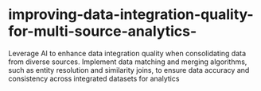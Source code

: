 # improving-data-integration-quality-for-multi-source-analytics-
Leverage AI to enhance data integration quality when consolidating data from diverse sources. Implement data matching and merging algorithms, such as entity resolution and similarity joins, to ensure data accuracy and consistency across integrated datasets for analytics
